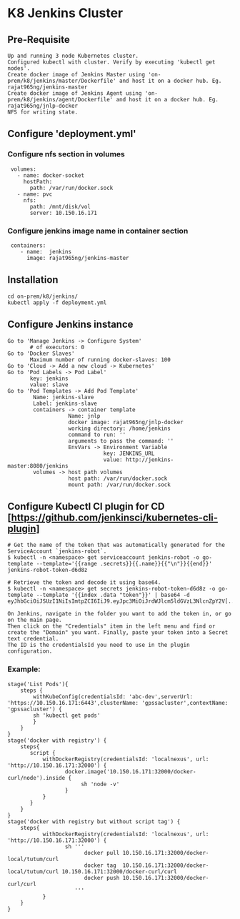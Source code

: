 # K8 Jenkins Cluster

## Pre-Requisite
    Up and running 3 node Kubernetes cluster.
    Configured kubectl with cluster. Verify by executing 'kubectl get nodes'.
    Create docker image of Jenkins Master using 'on-prem/k8/jenkins/master/Dockerfile' and host it on a docker hub. Eg. rajat965ng/jenkins-master
    Create docker image of Jenkins Agent using 'on-prem/k8/jenkins/agent/Dockerfile' and host it on a docker hub. Eg. rajat965ng/jnlp-docker
    NFS for writing state.

## Configure 'deployment.yml'
### Configure nfs section in volumes
     volumes:
       - name: docker-socket
         hostPath:
           path: /var/run/docker.sock
       - name: pvc
         nfs:
           path: /mnt/disk/vol
           server: 10.150.16.171     
### Configure jenkins image name in container section
     containers:
        - name:  jenkins
          image: rajat965ng/jenkins-master
    
## Installation
    cd on-prem/k8/jenkins/
    kubectl apply -f deployment.yml

## Configure Jenkins instance
    Go to 'Manage Jenkins -> Configure System' 
           # of executors: 0
    Go to 'Docker Slaves'
           Maximum number of running docker-slaves: 100
    Go to 'Cloud -> Add a new cloud -> Kubernetes'
    Go to 'Pod Labels -> Pod Label'
           key: jenkins
           value: slave
    Go to 'Pod Templates -> Add Pod Template'
            Name: jenkins-slave
            Label: jenkins-slave
            containers -> container template
                       Name: jnlp
                       docker image: rajat965ng/jnlp-docker
                       working directory: /home/jenkins
                       command to run: ''
                       arguments to pass the command: ''
                       EnvVars -> Environment Variable
                                  key: JENKINS_URL
                                  value: http://jenkins-master:8080/jenkins                    
            volumes -> host path volumes
                       host path: /var/run/docker.sock
                       mount path: /var/run/docker.sock

## Configure Kubectl CI plugin for CD [https://github.com/jenkinsci/kubernetes-cli-plugin]
    # Get the name of the token that was automatically generated for the ServiceAccount `jenkins-robot`.
    $ kubectl -n <namespace> get serviceaccount jenkins-robot -o go-template --template='{{range .secrets}}{{.name}}{{"\n"}}{{end}}'
    jenkins-robot-token-d6d8z
    
    # Retrieve the token and decode it using base64.
    $ kubectl -n <namespace> get secrets jenkins-robot-token-d6d8z -o go-template --template '{{index .data "token"}}' | base64 -d
    eyJhbGciOiJSUzI1NiIsImtpZCI6IiJ9.eyJpc3MiOiJrdWJlcm5ldGVzL3NlcnZpY2V[...]
    
    On Jenkins, navigate in the folder you want to add the token in, or go on the main page. 
    Then click on the "Credentials" item in the left menu and find or create the "Domain" you want. Finally, paste your token into a Secret text credential. 
    The ID is the credentialsId you need to use in the plugin configuration.

### Example:                             
    stage('List Pods'){
        steps {
            withKubeConfig(credentialsId: 'abc-dev',serverUrl: 'https://10.150.16.171:6443',clusterName: 'gpssacluster',contextName: 'gpssacluster') {
            sh 'kubectl get pods'
            }
        }
    }  
    stage('docker with registry') {
        steps{
           script {
               withDockerRegistry(credentialsId: 'localnexus', url: 'http://10.150.16.171:32000') {
                      docker.image('10.150.16.171:32000/docker-curl/node').inside {
                           sh 'node -v'
                      }
               }                        
           }
        }
    }
    stage('docker with registry but without script tag') {
        steps{
               withDockerRegistry(credentialsId: 'localnexus', url: 'http://10.150.16.171:32000') {
                      sh '''
                            docker pull 10.150.16.171:32000/docker-local/tutum/curl
                            docker tag  10.150.16.171:32000/docker-local/tutum/curl 10.150.16.171:32000/docker-curl/curl
                            docker push 10.150.16.171:32000/docker-curl/curl
                         '''
               }                        
        }
    }